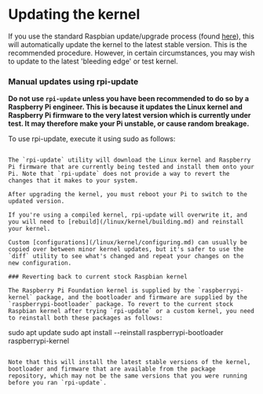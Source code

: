 # Updating the kernel

If you use the standard Raspbian update/upgrade process (found [here](/raspbian/updating.md)), this will automatically update the kernel to the latest stable version. This is the recommended procedure. However, in certain circumstances, you may wish to update to the latest 'bleeding edge' or test kernel.

### Manual updates using rpi-update

**Do not use `rpi-update` unless you have been recommended to do so by a Raspberry Pi engineer. This is because it updates the Linux kernel and Raspberry Pi firmware to the very latest version which is currently under test. It may therefore make your Pi unstable, or cause random breakage.**

To use rpi-update, execute it using sudo as follows:

```sudo rpi-update

The `rpi-update` utility will download the Linux kernel and Raspberry Pi firmware that are currently being tested and install them onto your Pi. Note that `rpi-update` does not provide a way to revert the changes that it makes to your system.

After upgrading the kernel, you must reboot your Pi to switch to the updated version.

If you're using a compiled kernel, rpi-update will overwrite it, and you will need to [rebuild](/linux/kernel/building.md) and reinstall your kernel.

Custom [configurations](/linux/kernel/configuring.md) can usually be copied over between minor kernel updates, but it's safer to use the `diff` utility to see what's changed and repeat your changes on the new configuration.

### Reverting back to current stock Raspbian kernel

The Raspberry Pi Foundation kernel is supplied by the `raspberrypi-kernel` package, and the bootloader and firmware are supplied by the `raspberrypi-bootloader` package. To revert to the current stock Raspbian kernel after trying `rpi-update` or a custom kernel, you need to reinstall both these packages as follows:

```
sudo apt update
sudo apt install --reinstall raspberrypi-bootloader raspberrypi-kernel
```

Note that this will install the latest stable versions of the kernel, bootloader and firmware that are available from the package repository, which may not be the same versions that you were running before you ran `rpi-update`.
